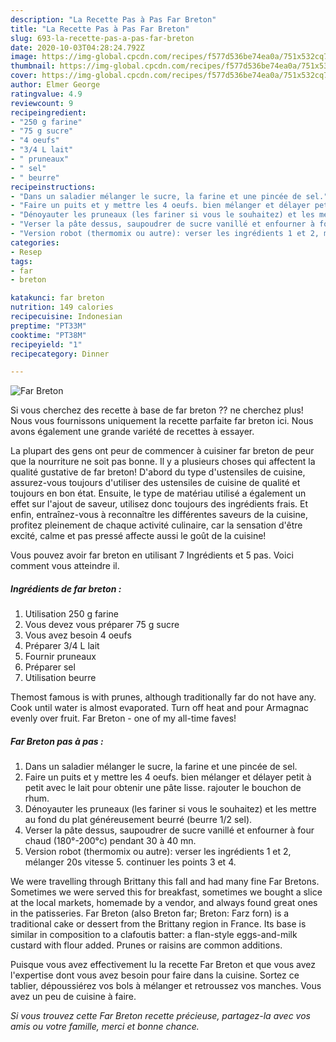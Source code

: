 ```yaml
---
description: "La Recette Pas à Pas Far Breton"
title: "La Recette Pas à Pas Far Breton"
slug: 693-la-recette-pas-a-pas-far-breton
date: 2020-10-03T04:28:24.792Z
image: https://img-global.cpcdn.com/recipes/f577d536be74ea0a/751x532cq70/far-breton-photo-principale-de-la-recette.jpg
thumbnail: https://img-global.cpcdn.com/recipes/f577d536be74ea0a/751x532cq70/far-breton-photo-principale-de-la-recette.jpg
cover: https://img-global.cpcdn.com/recipes/f577d536be74ea0a/751x532cq70/far-breton-photo-principale-de-la-recette.jpg
author: Elmer George
ratingvalue: 4.9
reviewcount: 9
recipeingredient:
- "250 g farine"
- "75 g sucre"
- "4 oeufs"
- "3/4 L lait"
- " pruneaux"
- " sel"
- " beurre"
recipeinstructions:
- "Dans un saladier mélanger le sucre, la farine et une pincée de sel."
- "Faire un puits et y mettre les 4 oeufs. bien mélanger et délayer petit à petit avec le lait pour obtenir une pâte lisse. rajouter le bouchon de rhum."
- "Dénoyauter les pruneaux (les fariner si vous le souhaitez) et les mettre au fond du plat généreusement beurré (beurre 1/2 sel)."
- "Verser la pâte dessus, saupoudrer de sucre vanillé et enfourner à four chaud (180°-200°c) pendant 30 à 40 mn."
- "Version robot (thermomix ou autre): verser les ingrédients 1 et 2, mélanger 20s vitesse 5. continuer les points 3 et 4."
categories:
- Resep
tags:
- far
- breton

katakunci: far breton 
nutrition: 149 calories
recipecuisine: Indonesian
preptime: "PT33M"
cooktime: "PT38M"
recipeyield: "1"
recipecategory: Dinner

---
```



![Far Breton](https://img-global.cpcdn.com/recipes/f577d536be74ea0a/751x532cq70/far-breton-photo-principale-de-la-recette.jpg)

Si vous cherchez des recette à base de far breton ?? ne cherchez plus! Nous vous fournissons uniquement la recette parfaite far breton ici. Nous avons également une grande variété de recettes à essayer.

La plupart des gens ont peur de commencer à cuisiner far breton de peur que la nourriture ne soit pas bonne. Il y a plusieurs choses qui affectent la qualité gustative de far breton! D'abord du type d'ustensiles de cuisine, assurez-vous toujours d'utiliser des ustensiles de cuisine de qualité et toujours en bon état. Ensuite, le type de matériau utilisé a également un effet sur l'ajout de saveur, utilisez donc toujours des ingrédients frais. Et enfin, entraînez-vous à reconnaître les différentes saveurs de la cuisine, profitez pleinement de chaque activité culinaire, car la sensation d'être excité, calme et pas pressé affecte aussi le goût de la cuisine!

<!--inarticleads1-->

Vous pouvez avoir far breton en utilisant 7 Ingrédients et 5 pas. Voici comment vous atteindre il.

##### Ingrédients de far breton :

1. Utilisation 250 g farine
1. Vous devez vous préparer 75 g sucre
1. Vous avez besoin 4 oeufs
1. Préparer 3/4 L lait
1. Fournir  pruneaux
1. Préparer  sel
1. Utilisation  beurre


Themost famous is with prunes, although traditionally far do not have any. Cook until water is almost evaporated. Turn off heat and pour Armagnac evenly over fruit. Far Breton - one of my all-time faves! 

<!--inarticleads2-->

##### Far Breton pas à pas :

1. Dans un saladier mélanger le sucre, la farine et une pincée de sel.
1. Faire un puits et y mettre les 4 oeufs. bien mélanger et délayer petit à petit avec le lait pour obtenir une pâte lisse. rajouter le bouchon de rhum.
1. Dénoyauter les pruneaux (les fariner si vous le souhaitez) et les mettre au fond du plat généreusement beurré (beurre 1/2 sel).
1. Verser la pâte dessus, saupoudrer de sucre vanillé et enfourner à four chaud (180°-200°c) pendant 30 à 40 mn.
1. Version robot (thermomix ou autre): verser les ingrédients 1 et 2, mélanger 20s vitesse 5. continuer les points 3 et 4.


We were travelling through Brittany this fall and had many fine Far Bretons. Sometimes we were served this for breakfast, sometimes we bought a slice at the local markets, homemade by a vendor, and always found great ones in the patisseries. Far Breton (also Breton far; Breton: Farz forn) is a traditional cake or dessert from the Brittany region in France. Its base is similar in composition to a clafoutis batter: a flan-style eggs-and-milk custard with flour added. Prunes or raisins are common additions. 

<!--inarticleads1-->

<p>
Puisque vous avez effectivement lu la recette Far Breton et que vous avez l'expertise dont vous avez besoin pour faire dans la cuisine. Sortez ce tablier, dépoussiérez vos bols à mélanger et retroussez vos manches. Vous avez un peu de cuisine à faire.
</p>

<p>
<i>Si vous trouvez cette Far Breton recette précieuse, partagez-la avec vos amis ou votre famille, merci et bonne chance.</i>
</p>
